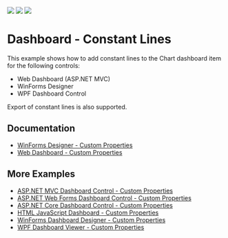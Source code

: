 <!-- default badges list -->
![](https://img.shields.io/endpoint?url=https://codecentral.devexpress.com/api/v1/VersionRange/257695336/21.2.1%2B)
[![](https://img.shields.io/badge/Open_in_DevExpress_Support_Center-FF7200?style=flat-square&logo=DevExpress&logoColor=white)](https://supportcenter.devexpress.com/ticket/details/T885542)
[![](https://img.shields.io/badge/📖_How_to_use_DevExpress_Examples-e9f6fc?style=flat-square)](https://docs.devexpress.com/GeneralInformation/403183)
<!-- default badges end -->
# Dashboard - Constant Lines

This example shows how to add constant lines to the Chart dashboard item for the following controls:

- Web Dashboard (ASP.NET MVC)
- WinForms Designer
- WPF Dashboard Control

Export of constant lines is also supported.

## Documentation

- [WinForms Designer - Custom Properties](https://docs.devexpress.com/Dashboard/401595/?v=20.1)
- [Web Dashboard - Custom Properties](https://docs.devexpress.com/Dashboard/401702/?v=20.1)


## More Examples
- [ASP.NET MVC Dashboard Control - Custom Properties](https://github.com/DevExpress-Examples/asp-net-mvc-dashboard-custom-properties-sample)
- [ASP.NET Web Forms Dashboard Control - Custom Properties](https://github.com/DevExpress-Examples/asp-net-web-forms-dashboard-custom-properties-sample)
- [ASP.NET Core Dashboard Control - Custom Properties](https://github.com/DevExpress-Examples/asp-net-core-dashboard-custom-properties-sample)
- [HTML JavaScript Dashboard - Custom Properties](https://github.com/DevExpress-Examples/angular-with-asp-net-core-dashboard-custom-properties-sample)
- [WinForms Dashboard Designer - Custom Properties](https://github.com/DevExpress-Examples/winforms-dashboard-custom-properties)
- [WPF Dashboard Viewer - Custom Properties](https://github.com/DevExpress-Examples/wpf-dashboard-custom-properties)
